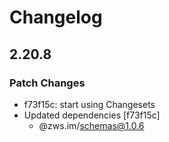 # Changelog

## 2.20.8

### Patch Changes

- f73f15c: start using Changesets
- Updated dependencies [f73f15c]
  - @zws.im/schemas@1.0.6
